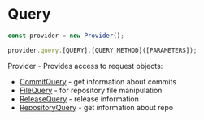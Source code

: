 # Query

```js
const provider = new Provider();

provider.query.[QUERY].[QUERY_METHOD]([PARAMETERS]);
```

Provider - Provides access to request objects:

-   [CommitQuery](queryes/Commit.md) - get information about commits
-   [FileQuery](queryes/File.md) - for repository file manipulation
-   [ReleaseQuery](queryes/Release.md) - release information
-   [RepositoryQuery](queryes/Repository.md) - get information about repo
